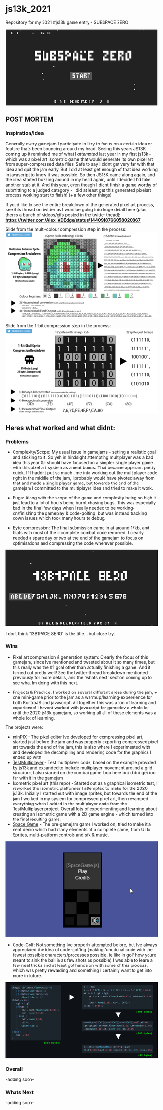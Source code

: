 # js13k_2021
Repository for my 2021 #js13k game entry - SUBSPACE ZERO

![finaltitle](docs/finaltitle.gif)

## POST MORTEM

### Inspiration/Idea 
Generally every gamejam I participate in I try to focus on a certain idea or feature thats been bouncing around my head. 
Seeing this years JS13K coming up it reminded me of what I *attempted* last year in my first js13k - which was a pixel art isometric game that would generate its own pixel art from super-compressed data files.
Safe to say I didnt get very far with that idea and quit the jam early. But I did at least get enough of that idea working in javascript to know it was possible. 
So then JS13K came along again, and the idea started buzzing around in my head again, until I decided I'd take another stab at it. 
And this year, even though I didnt finish a game worthy of submitting to a judged category - I did at least get this generated pixelart process working start to finish! (+ a few other things)

If youd like to see the entire breakdown of the generated pixel art process, see this thread on twitter as I wont be going into huge detail here (plus theres a bunch of videos/gifs posted in the twitter thead): **https://twitter.com/Alex_ADEdge/status/1440918766058020867**

Slide from the multi-colour compression step in the process:
![bulbasaur conversion](docs/bulba_conversion.png)

Slide from the 1-bit compression step in the process:
![skull conversion](docs/skull_conversion.png)


## Heres what worked and what didnt:

### Problems

* Complexity/Scope: My usual issue in gamejams - setting a realistic goal and sticking to it. So yeh in hindsight attempting multiplayer was a bad idea this year & I should have focused on a simpler single player game with this pixel art system as a neat bonus. That became apparant pretty quick. If I haddnt put so much time into working out the multiplayer code right in the middle of the jam, I probably would have pivoted away from that and made a single player game, but towards the end of the gamejam I committed to the multiplayer idea and tried to make it work. 

* Bugs: Along with the scope of the game and complexity being so high it just lead to a lot of hours being burnt chasing bugs. This was especially bad in the final few days when I really needed to be working-on/finishing the gameplay & code-golfing, but was instead tracking down  issues which took many hours to debug.

* Byte compression: The final submission came in at around 17kb, and thats with most of the incomplete combat code removed. I clearly needed a spare day or two at the end of the gamejam to focus on optimisations and compressing the code wherever possible.

![abitbroken](docs/broken.gif)

I dont think '13B1PACE 8ERO' is the title... but close try.

### Wins 

* Pixel art compression & generation system: Clearly the focus of this gamejam, since Ive mentioned and tweeted about it so many times, but this really was the #1 goal other than actually finishing a game. And it turned out pretty well! See the twitter-thread breakdown mentioned previously for more details, and the 'whats next' section coming up to see what Im doing with this next.

* Projects & Practice: I worked on several different areas during the jam, + one mini-game prior to the jam as a warmup/learning-expereience for both KontraJS and javascript. All together this was a ton of learning and experience! I havent worked with javascript for gamedev a whole lot until the 2020 js13k gamejam, so working all all of these elements was a whole lot of learning. 
 
The projects were:
   * [minPIX](https://github.com/AD-Edge/minPIX) - The pixel editor Ive developed for compressing pixel art, started just before the jam and was properly exporting compressed pixel art towards the end of the jam, this is also where I experimented with and developed the decompiling and rendering code for the graphics I ended up with
   * [TestMultiplayer](https://github.com/AD-Edge/TestMP) - Test multiplayer code, based on the example provided by js13k and expanded to include multiplayer movement around a grid structure, I also started on the combat game loop here but didnt get too far with it in the gamejam
   * Isometric pixel art (this repo) - Started out as a graphical isometric test, I reworked the isometric platformer I attempted to make for the 2020 js13k. Initially I started out with image sprites, but towards the end of the jam I worked in my system for compressed pixel art, then revamped everything when I added in the multiplayer code from the TestMultiplayer project. Overall lots of experimenting and learning about creating an isometric game with a 2D game engine - which turned into the final resulting game. 
   * [Space Game](https://github.com/AD-Edge/SpaceGameTest) - The pre-gamejam game I worked on, tried to make it a neat demo which had many elements of a complete game, from UI to Sprites, multi-platform controls and sfx & music.

![spacegame](docs/spacegame2.gif)

* Code-Golf: Not something Ive properly attempted before, but Ive always appreciated the idea of code-golfing (making functional code with the fewest possible characters/processes possible, ie like in golf how youre meant to sink the ball in as few shots as possible)
I was able to learn a few neat tricks and at least got hands on with some of this process, which was pretty rewarding and something I certainly want to get into more in future.

![codegolf](docs/codegolf2.png)

### Overall
-adding soon- 

### Whats Next 
-adding soon- 

